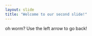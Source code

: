 ```yaml
---
layout: slide
title: "Welcome to our second slide!"
---
```

oh worm?
Use the left arrow to go back!
